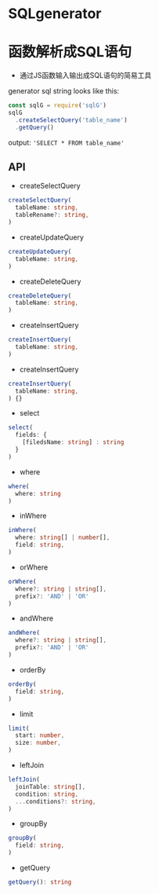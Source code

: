 # SQLgenerator
# 函数解析成SQL语句

- 通过JS函数输入输出成SQL语句的简易工具

generator sql string looks like this:
```javascript
const sqlG = require('sqlG')
sqlG
  .createSelectQuery('table_name')
  .getQuery()
```

output: ```'SELECT * FROM table_name'```

## API

- createSelectQuery
```typescript
createSelectQuery(
  tableName: string,
  tableRename?: string,
)
```
- createUpdateQuery
```typescript
createUpdateQuery(
  tableName: string,
)
```
- createDeleteQuery
```typescript
createDeleteQuery(
  tableName: string,
)
```
- createInsertQuery
```typescript
createInsertQuery(
  tableName: string,
)
```
- createInsertQuery
```typescript
createInsertQuery(
  tableName: string,
) {}
```
- select
```typescript
select(
  fields: {
    [filedsName: string] : string  
  }
)
```
- where
```typescript
where(
  where: string
)
```
- inWhere
```typescript
inWhere(
  where: string[] | number[],
  field: string, 
)
```
- orWhere
```typescript
orWhere(
  where?: string | string[],
  prefix?: 'AND' | 'OR' 
)
```
- andWhere
```typescript
andWhere(
  where?: string | string[],
  prefix?: 'AND' | 'OR' 
)
```
- orderBy
```typescript
orderBy(
  field: string,
)
```
- limit
```typescript
limit(
  start: number,
  size: number,
)
```
- leftJoin
```typescript
leftJoin(
  joinTable: string[],
  condition: string, 
  ...conditions?: string,
)
```
- groupBy
```typescript
groupBy(
  field: string,
)
```
- getQuery
```typescript
getQuery(): string
```
